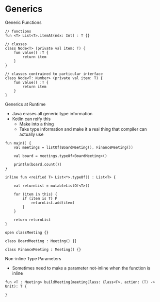 # Generics

Generic Functions

```
// functions
fun <T> List<T>.itemAt(ndx: Int) : T {}

// classes
class Node<T> (private val item: T) {
    fun value() :T {
        return item
    }
}

// classes contrained to particular interface
class Node<T: Number> (private val item: T) {
    fun value() :T {
        return item
    }
}
```

Generics at Runtime
* Java erases all generic type information
* Kotlin can reify this
    * Make into a thing
    * Take type information and make it a real thing that compiler can actually use


```
fun main() {
    val meetings = listOf(BoardMeeting(), FinanceMeeting())

    val board = meetings.typeOf<BoardMeeting>()

    println(board.count())
}

inline fun <reified T> List<*>.typeOf() : List<T> {
    
    val returnList = mutableListOf<T>()

    for (item in this) {
        if (item is T) P
            returnList.add(item)
        }
    }
    
    return returnList
}

open classMeeting {}

class BoardMeeting : Meeting() {}

class FinanceMeeting : Meeting() {}
```

Non-inline Type Parameters
* Sometimes need to make a parameter not-inline when the function is inline

```
fun <T : Meeting> buildMeeting(meetingClass: Class<T>, action: (T) -> Unit): T {
    
}